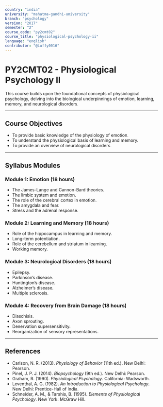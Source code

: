 ```yaml
---
country: "india"
university: "mahatma-gandhi-university"
branch: "psychology"
version: "2017"
semester: "2"
course_code: "py2cmt02"
course_title: "physiological-psychology-ii"
language: "english"
contributor: "@Luffy0016"
---
```

# PY2CMT02 - Physiological Psychology II

This course builds upon the foundational concepts of physiological psychology, delving into the biological underpinnings of emotion, learning, memory, and neurological disorders.

---
## Course Objectives

* To provide basic knowledge of the physiology of emotion.
* To understand the physiological basis of learning and memory.
* To provide an overview of neurological disorders.

---
## Syllabus Modules

### Module 1: Emotion (18 hours)
* The James-Lange and Cannon-Bard theories.
* The limbic system and emotion.
* The role of the cerebral cortex in emotion.
* The amygdala and fear.
* Stress and the adrenal response.

### Module 2: Learning and Memory (18 hours)
* Role of the hippocampus in learning and memory.
* Long-term potentiation.
* Role of the cerebellum and striatum in learning.
* Working memory.

### Module 3: Neurological Disorders (18 hours)
* Epilepsy.
* Parkinson’s disease.
* Huntington’s disease.
* Alzheimer’s disease.
* Multiple sclerosis.

### Module 4: Recovery from Brain Damage (18 hours)
* Diaschisis.
* Axon sprouting.
* Denervation supersensitivity.
* Reorganization of sensory representations.

---
## References
* Carlson, N. R. (2013). *Physiology of Behavior* (11th ed.). New Delhi: Pearson.
* Pinel, J. P. J. (2014). *Biopsychology* (9th ed.). New Delhi: Pearson.
* Graham, R. (1990). *Physiological Psychology*. California: Wadsworth.
* Leventhal, A. G. (1982). *An Introduction to Physiological Psychology*. New Delhi: Prentice-Hall of India.
* Schneider, A. M., & Tarshis, B. (1995). *Elements of Physiological Psychology*. New York: McGraw Hill.